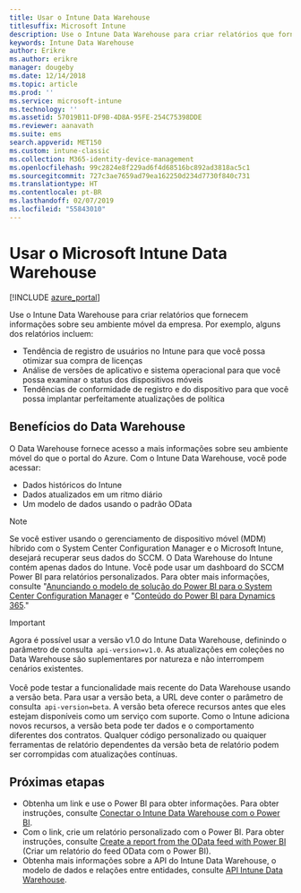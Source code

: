 ```yaml
---
title: Usar o Intune Data Warehouse
titlesuffix: Microsoft Intune
description: Use o Intune Data Warehouse para criar relatórios que fornecem informações sobre seu ambiente móvel da empresa.
keywords: Intune Data Warehouse
author: Erikre
ms.author: erikre
manager: dougeby
ms.date: 12/14/2018
ms.topic: article
ms.prod: ''
ms.service: microsoft-intune
ms.technology: ''
ms.assetid: 57019B11-DF9B-4D8A-95FE-254C75398DDE
ms.reviewer: aanavath
ms.suite: ems
search.appverid: MET150
ms.custom: intune-classic
ms.collection: M365-identity-device-management
ms.openlocfilehash: 99c2824e8f229ad6f4d68516bc892ad3818ac5c1
ms.sourcegitcommit: 727c3ae7659ad79ea162250d234d7730f840c731
ms.translationtype: HT
ms.contentlocale: pt-BR
ms.lasthandoff: 02/07/2019
ms.locfileid: "55843010"
---
```

# <a name="use-the-microsoft-intune-data-warehouse"></a>Usar o Microsoft Intune Data Warehouse

[!INCLUDE [azure_portal](./includes/azure_portal.md)]

Use o Intune Data Warehouse para criar relatórios que fornecem informações sobre seu ambiente móvel da empresa. Por exemplo, alguns dos relatórios incluem:
-   Tendência de registro de usuários no Intune para que você possa otimizar sua compra de licenças
-   Análise de versões de aplicativo e sistema operacional para que você possa examinar o status dos dispositivos móveis
-   Tendências de conformidade de registro e do dispositivo para que você possa implantar perfeitamente atualizações de política

## <a name="data-warehouse-benefits"></a>Benefícios do Data Warehouse

O Data Warehouse fornece acesso a mais informações sobre seu ambiente móvel do que o portal do Azure. Com o Intune Data Warehouse, você pode acessar:

  -  Dados históricos do Intune
  -  Dados atualizados em um ritmo diário
  -  Um modelo de dados usando o padrão OData

> [!Note]
> Se você estiver usando o gerenciamento de dispositivo móvel (MDM) híbrido com o System Center Configuration Manager e o Microsoft Intune, desejará recuperar seus dados do SCCM. O Data Warehouse do Intune contém apenas dados do Intune. Você pode usar um dashboard do SCCM Power BI para relatórios personalizados. Para obter mais informações, consulte "[Anunciando o modelo de solução do Power BI para o System Center Configuration Manager]( https://powerbi.microsoft.com/blog/sccm-solution-template) e "[Conteúdo do Power BI para Dynamics 365](https://docs.microsoft.com/dynamics365/unified-operations/dev-itpro/analytics/power-bi-home-page)."

> [!Important]  
> Agora é possível usar a versão v1.0 do Intune Data Warehouse, definindo o parâmetro de consulta  `api-version=v1.0`. As atualizações em coleções no Data Warehouse são suplementares por natureza e não interrompem cenários existentes.<br><br>
> Você pode testar a funcionalidade mais recente do Data Warehouse usando a versão beta. Para usar a versão beta, a URL deve conter o parâmetro de consulta  `api-version=beta`. A versão beta oferece recursos antes que eles estejam disponíveis como um serviço com suporte. Como o Intune adiciona novos recursos, a versão beta pode ter dados e o comportamento diferentes dos contratos. Qualquer código personalizado ou quaiquer ferramentas de relatório dependentes da versão beta de relatório podem ser corrompidas com atualizações contínuas.

## <a name="next-steps"></a>Próximas etapas

- Obtenha um link e use o Power BI para obter informações. Para obter instruções, consulte [Conectar o Intune Data Warehouse com o Power BI](reports-proc-get-a-link-powerbi.md).
- Com o link, crie um relatório personalizado com o Power BI. Para obter instruções, consulte [Create a report from the OData feed with Power BI](reports-proc-create-with-odata.md) (Criar um relatório do feed OData com o Power BI).
- Obtenha mais informações sobre a API do Intune Data Warehouse, o modelo de dados e relações entre entidades<!-- , and an example of creating a custom client to retrieve data,-->, consulte [API Intune Data Warehouse](reports-nav-intune-data-warehouse.md).
